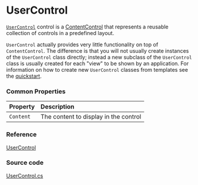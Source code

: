 # UserControl

[`UserControl`](http://reference.avaloniaui.net/api/Avalonia.Controls/UserControl/) control is a [ContentControl](https://docs.avaloniaui.net/docs/controls/contentcontrol) that represents a reusable collection of controls in a predefined layout.

`UserControl` actually provides very little functionality on top of `ContentControl`. The difference is that you will not usually create instances of the `UserControl` class directly; instead a new subclass of the `UserControl` class is usually created for each "view" to be shown by an application. For information on how to create new `UserControl` classes from templates see the [quickstart](https://docs.avaloniaui.net/docs/getting-started/usercontrols).

### Common Properties <a id="common-properties"></a>

| Property | Description |
| :--- | :--- |
| `Content` | The content to display in the control |

### Reference <a id="reference"></a>

[UserControl](http://reference.avaloniaui.net/api/Avalonia.Controls/UserControl/)

### Source code <a id="source-code"></a>

[UserControl.cs](https://github.com/AvaloniaUI/Avalonia/blob/master/src/Avalonia.Controls/UserControl.cs)

